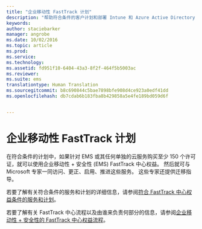 ```yaml
---
title: "企业移动性 FastTrack 计划"
description: "帮助符合条件的客户计划和部署 Intune 和 Azure Active Directory Premium 的项目"
keywords: 
author: staciebarker
manager: angrobe
ms.date: 10/02/2016
ms.topic: article
ms.prod: 
ms.service: 
ms.technology: 
ms.assetid: fd951f10-6404-43a3-8f2f-464f5b5003ac
ms.reviewer: 
ms.suite: ems
translationtype: Human Translation
ms.sourcegitcommit: b8c690844c5bae7898bfe908d4ce923a0edf41dd
ms.openlocfilehash: db7cdab6b183fba8b429858a5e4fe189bd059d6f


---
```


# 企业移动性 FastTrack 计划
在符合条件的计划中，如果针对 EMS 或其任何单独的云服务购买至少 150 个许可证，就可以使用企业移动性 + 安全性 (EMS) FastTrack 中心权益。 然后就可与 Microsoft 专家一同访问、更正、启用、推进这些服务。 这些专家还提供迁移指导。 

若要了解有关符合条件的服务和计划的详细信息，请参阅[符合 FastTrack 中心权益条件的服务和计划](fasttrack-center-benefit-for-enterprise-mobility-suite-ems.md)。

若要了解有关 FastTrack 中心流程以及由谁来负责何部分的信息，请参阅[企业移动性 + 安全性的 FastTrack 中心权益流程](fasttrack-center-benefit-process-for-enterprise-mobility-suite-ems.md)。





<!--HONumber=Oct16_HO3-->


